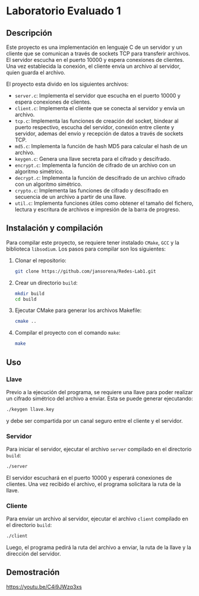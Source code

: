 # Laboratorio Evaluado 1

## Descripción

Este proyecto es una implementación en lenguaje C de un servidor y un cliente que se comunican a través de sockets TCP para transferir archivos. El servidor escucha en el puerto 10000 y espera conexiones de clientes. Una vez establecida la conexión, el cliente envía un archivo al servidor, quien guarda el archivo.

El proyecto esta divido en los siguientes archivos:

- `server.c`: Implementa el servidor que escucha en el puerto 10000 y espera conexiones de clientes.
- `client.c`: Implementa el cliente que se conecta al servidor y envía un archivo.
- `tcp.c`: Implementa las funciones de creación del socket, bindear al puerto respectivo, escucha del servidor, conexión entre cliente y servidor, ademas del envío y recepción de datos a través de sockets TCP.
- `md5.c`: Implementa la función de hash MD5 para calcular el hash de un archivo.
- `keygen.c`: Genera una llave secreta para el cifrado y descifrado.
- `encrypt.c`: Implementa la función de cifrado de un archivo con un algoritmo simétrico.
- `decrypt.c`: Implementa la función de descifrado de un archivo cifrado con un algoritmo simétrico.
- `crypto.c`: Implementa las funciones de cifrado y descifrado en secuencia de un archivo a partir de una llave.
- `util.c`: Implementa funciones útiles como obtener el tamaño del fichero, lectura y escritura de archivos e impresión de la barra de progreso.

## Instalación y compilación

Para compilar este proyecto, se requiere tener instalado `CMake`, `GCC` y la biblioteca `libsodium`. Los pasos para compilar son los siguientes:

1. Clonar el repositorio:
   
   ```bash
   git clone https://github.com/jansorena/Redes-Lab1.git
   ```

2. Crear un directorio `build`:
   
   ```bash
   mkdir build
   cd build
   ```

3. Ejecutar CMake para generar los archivos Makefile:
   
   ```bash
   cmake ..
   ```

4. Compilar el proyecto con el comando `make`:
   
   ```bash
   make
   ```

## Uso

### Llave

Previo a la ejecución del programa, se requiere una llave para poder realizar un cifrado simétrico del archivo a enviar. Esta se puede generar ejecutando:

```bash
./keygen llave.key
```

y debe ser compartida por un canal seguro entre el cliente y el servidor.

### Servidor

Para iniciar el servidor, ejecutar el archivo `server` compilado en el directorio `build`:

```bash
./server
```

El servidor escuchará en el puerto 10000 y esperará conexiones de clientes. Una vez recibido el archivo, el programa solicitara la ruta de la llave.

### Cliente

Para enviar un archivo al servidor, ejecutar el archivo `client` compilado en el directorio `build`:

```bash
./client
```

Luego, el programa pedirá la ruta del archivo a enviar, la ruta de la llave y la dirección del servidor.

## Demostración
https://youtu.be/C4i9JWzq3xs
